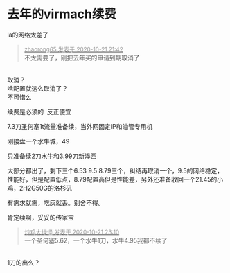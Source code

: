 # 去年的virmach续费


la的网络太差了

<div class="quote"><blockquote><font size="2"><a href="https://www.hostloc.com/forum.php?mod=redirect&amp;goto=findpost&amp;pid=9333446&amp;ptid=756941" target="_blank"><font color="#999999">zhaorong65 发表于 2020-10-21 21:42</font></a></font><br />
不太需要了，刚把去年买的申请到期取消了</blockquote></div><br />
取消？<br />
啥配置就这么取消了？<br />
不可惜么

续费是必须的&nbsp;&nbsp;反正便宜<img id="aimg_MHXJq" onclick="zoom(this, this.src, 0, 0, 0)" class="zoom" src="https://cdn.jsdelivr.net/gh/hishis/forum-master/public/images/patch.gif" onmouseover="img_onmouseoverfunc(this)" onload="thumbImg(this)" border="0" alt="" />

7.3刀圣何塞1t流量准备续，当外网固定IP和油管专用机

刚接盘一个水牛城，49

只准备续2刀水牛和3.99刀新泽西

大部分都出了，剩下三个6.53 9.5 8.79三个，纠结再取消一个，9.5的网络稳定，性能好，但是配置低点，8.79配置高但是性能差，另外还准备收回一个21.45的小鸡，2H2G50G的洛杉矶

有需求就需，吃灰就丢。别舍不得。<img src="static/image/smiley/default/lol.gif" smilieid="12" border="0" alt="" /><img id="aimg_fe6f0" onclick="zoom(this, this.src, 0, 0, 0)" class="zoom" src="https://cdn.jsdelivr.net/gh/hishis/forum-master/public/images/patch.gif" onmouseover="img_onmouseoverfunc(this)" onload="thumbImg(this)" border="0" alt="" />

肯定续啊，妥妥的传家宝<img src="static/image/smiley/default/titter.gif" smilieid="9" border="0" alt="" />

<div class="quote"><blockquote><font size="2"><a href="https://www.hostloc.com/forum.php?mod=redirect&amp;goto=findpost&amp;pid=9333810&amp;ptid=756941" target="_blank"><font color="#999999">炒鸡大绿怪 发表于 2020-10-21 23:10</font></a></font><br />
一个圣何塞5.62，一个水牛1刀，水牛4.95我都不续了</blockquote></div><br />
1刀的出么？
